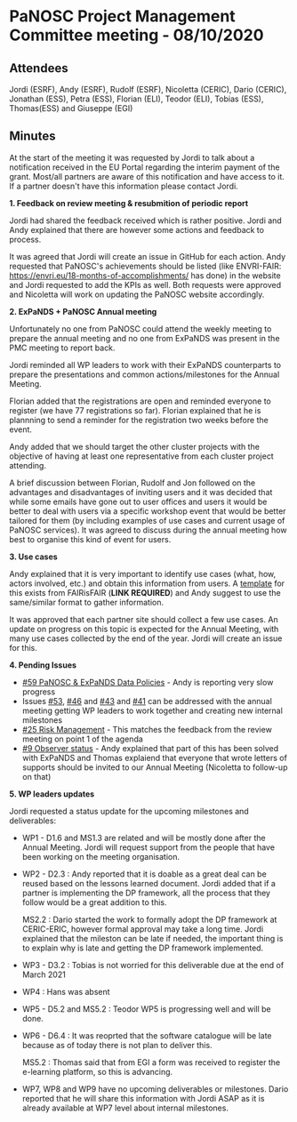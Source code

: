 ﻿PaNOSC Project Management Committee meeting - 08/10/2020
========================================================


Attendees
-------
Jordi (ESRF), Andy (ESRF), Rudolf (ESRF), Nicoletta (CERIC), Dario (CERIC), Jonathan (ESS), Petra (ESS), Florian (ELI), Teodor (ELI), Tobias (ESS), Thomas(ESS) and Giuseppe (EGI)


Minutes
-------	

At the start of the meeting it was requested by Jordi to talk about a notification received in the EU Portal regarding the interim payment of the grant. Most/all partners are aware of this notification and have access to it. If a partner doesn't have this information please contact Jordi.

**1. Feedback on review meeting & resubmition of periodic report**

Jordi had shared the feedback received which is rather positive. Jordi and Andy explained that there are however some actions and feedback to process.

It was agreed that Jordi will create an issue in GitHub for each action.
Andy requested that PaNOSC's achievements should be listed (like ENVRI-FAIR: https://envri.eu/18-months-of-accomplishments/ has done) in the website and Jordi requested to add the KPIs as well. Both requests were approved and Nicoletta will work on updating the PaNOSC website accordingly.

**2. ExPaNDS + PaNOSC Annual meeting**

Unfortunately no one from PaNOSC could attend the weekly meeting to prepare the annual meeting and no one from ExPaNDS was present in the PMC meeting to report back. 

Jordi reminded all WP leaders to work with their ExPaNDS counterparts to prepare the presentations and common actions/milestones for the Annual Meeting. 

Florian added that the registrations are open and reminded everyone to register (we have 77 registrations so far). Florian explained that he is plannning to send a reminder for the registration two weeks before the event.

Andy added that we should target the other cluster projects with the objective of having at least one representative from each cluster project attending.

A brief discussion between Florian, Rudolf and Jon followed on the advantages and disadvantages of inviting users and it was decided that while some emails have gone out to user offices and users it would be better to deal with users via a specific workshop event that would be better tailored for them (by including examples of use cases and current usage of PaNOSC services). It was agreed to discuss during the annual meeting how best to organise this kind of event for users.

**3. Use cases**

Andy explained that it is very important to identify use cases (what, how, actors involved, etc.) and obtain this information from users. A [template](https://drive.ceric-eric.eu/f/4bdd63655f0145e7a6d5/) for this exists from FAIRisFAIR (**LINK REQUIRED**) and Andy suggest to use the same/similar format to gather information.

It was approved that each partner site should collect a few use cases. An update on progress on this topic is expected for the Annual Meeting, with many use cases collected by the end of the year. Jordi will create an issue for this.


**4. Pending Issues**


* [#59 PaNOSC & ExPaNDS Data Policies](https://github.com/panosc-eu/panosc/issues/59) - Andy is reporting very slow progress
* Issues [#53](https://github.com/panosc-eu/panosc/issues/53), [#46](https://github.com/panosc-eu/panosc/issues/46) and [#43](https://github.com/panosc-eu/panosc/issues/43) and [#41](https://github.com/panosc-eu/panosc/issues/41) can be addressed with the annual meeting getting WP leaders to work together and creating new internal milestones
* [#25 Risk Management](https://github.com/panosc-eu/panosc/issues/25) - This matches the feedback from the review meeting on point 1 of the agenda
* [#9 Observer status](https://github.com/panosc-eu/panosc/issues/9) - Andy explained that part of this has been solved with ExPaNDS and Thomas explaiend that everyone that wrote letters of supports should be invited to our Annual Meeting (Nicoletta to follow-up on that)

**5. WP leaders updates**

Jordi requested a status update for the upcoming milestones and deliverables:

* WP1 - D1.6 and MS1.3 are related and will be mostly done after the Annual Meeting. Jordi will request support from the people that have been working on the meeting organisation.
* WP2 - D2.3 : Andy reported that it is doable as a great deal can be reused based on the lessons learned document. Jordi added that if a partner is implementing the DP framework, all the process that they follow would be a great addition to this.

    MS2.2 : Dario started the work to formally adopt the DP framework at CERIC-ERIC, however formal approval may take a long time. Jordi explained that the mileston can be late if needed, the important thing is to explain why is late and getting the DP framework implemented.
* WP3 - D3.2 : Tobias is not worried for this deliverable due at the end of March 2021
* WP4 : Hans was absent
* WP5 - D5.2 and MS5.2 : Teodor WP5 is progressing well and will be done.
* WP6 - D6.4 : It was reoprted that the software catalogue will be late because as of today there is not plan to deliver this. 

    MS5.2 : Thomas said that from EGI a form was received to register the e-learning platform, so this is advancing.
* WP7, WP8 and WP9 have no upcoming deliverables or milestones. Dario reported that he will share this information with Jordi ASAP as it is already available at WP7 level about internal milestones.















